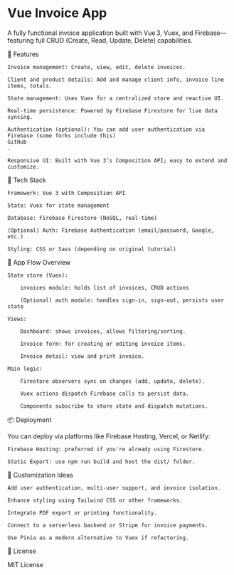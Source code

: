 # Vue Invoice App

A fully functional invoice application built with Vue 3, Vuex, and Firebase—featuring full CRUD (Create, Read, Update, Delete) capabilities.

🚀 Features

    Invoice management: Create, view, edit, delete invoices.

    Client and product details: Add and manage client info, invoice line items, totals.

    State management: Uses Vuex for a centralized store and reactive UI.

    Real-time persistence: Powered by Firebase Firestore for live data syncing.

    Authentication (optional): You can add user authentication via Firebase (some forks include this)
    GitHub
    .

    Responsive UI: Built with Vue 3’s Composition API; easy to extend and customize.

🧠 Tech Stack

    Framework: Vue 3 with Composition API

    State: Vuex for state management

    Database: Firebase Firestore (NoSQL, real‑time)

    (Optional) Auth: Firebase Authentication (email/password, Google, etc.)

    Styling: CSS or Sass (depending on original tutorial)

🧭 App Flow Overview

    State store (Vuex):

        invoices module: holds list of invoices, CRUD actions

        (Optional) auth module: handles sign‑in, sign‑out, persists user state

    Views:

        Dashboard: shows invoices, allows filtering/sorting.

        Invoice form: for creating or editing invoice items.

        Invoice detail: view and print invoice.

    Main logic:

        Firestore observers sync on changes (add, update, delete).

        Vuex actions dispatch Firebase calls to persist data.

        Components subscribe to store state and dispatch mutations.

📦 Deployment

You can deploy via platforms like Firebase Hosting, Vercel, or Netlify:

    Firebase Hosting: preferred if you're already using Firestore.

    Static Export: use npm run build and host the dist/ folder.

🧩 Customization Ideas

    Add user authentication, multi-user support, and invoice isolation.

    Enhance styling using Tailwind CSS or other frameworks.

    Integrate PDF export or printing functionality.

    Connect to a serverless backend or Stripe for invoice payments.

    Use Pinia as a modern alternative to Vuex if refactoring.

🧾 License

MIT License
